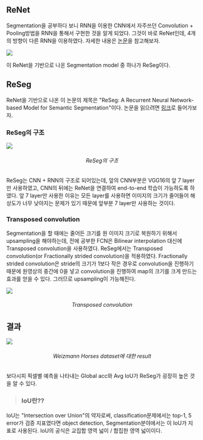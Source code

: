 ## ReNet

Segmentation을 공부하다 보니 RNN을 이용한 CNN에서 자주쓰던 Convolution + Pooling방법을 RNN을 통해서 구현한 것을 알게 되었다. 그것이 바로 ReNet인데, 4개의 방향이 다른 RNN을 이용하였다. 자세한 내용은 [논문](https://arxiv.org/pdf/1505.00393.pdf)을 참고해보자.

![](https://images.velog.io/images/sanha9999/post/96d52f17-708e-4237-9f1f-9c26216d49d5/image.png)

이 ReNet을 기반으로 나온 Segmentation model 중 하나가 ReSeg이다.

## ReSeg

ReNet을 기반으로 나온 이 논문의 제목은 "ReSeg: A Recurrent Neural Network-based Model for Semantic Segmentation"이다. 논문을 읽으려면 [링크](https://arxiv.org/pdf/1511.07053.pdf)로 들어가보자.

### ReSeg의 구조

![](https://images.velog.io/images/sanha9999/post/94aff15d-c48d-43d6-8b53-14eeb2495b7d/image.png)<center><h6>ReSeg의 구조</h6></center>

ReSeg는 CNN + RNN의 구조로 되어있는데, 앞의 CNN부분은 VGG16의 앞 7 layer만 사용하였고, CNN의 뒤에는 ReNet을 연결하여 end-to-end 학습이 가능하도록 하였다. 앞 7 layer만 사용한 이유는 모든 layer를 사용하면 이미지의 크기가 줄어들어 해상도가 너무 낮아지는 문제가 있기 때문에 앞부분 7 layer만 사용하는 것이다.

### Transposed convolution

Segmentation을 할 때에는 줄어든 크기를 원 이미지 크기로 복원하기 위해서 upsampling을 해야하는데, 전에 공부한 FCN은 Bilinear interpolation 대신에 Transposed convolution을 사용하였다. ReSeg에서는 Transposed convolution(or Fractionally strided convolution)을 적용하였다. Fractionally strided convolution은 stride의 크기가 1보다 작은 경우로 convolution을 진행하기 때문에 원영상의 중간에 0을 넣고 convolution을 진행하여 map의 크기를 크게 만드는 효과를 얻을 수 있다. 그러므로 upsampling이 가능해진다.

![](https://images.velog.io/images/sanha9999/post/4eb83b2e-fe58-4017-98d2-af94bbb3d55d/image.png)<center><h6>Transposed convolution</h6></center>

## 결과

![](https://images.velog.io/images/sanha9999/post/bcc42534-b370-4b76-8ab1-22afca0e6c94/image.png)<center><h6>Weizmann Horses dataset에 대한 result</h6>
</center>

보다시피 픽셀별 예측을 나타내는 Global acc와 Avg IoU가 ReSeg가 굉장히 높은 것을 알 수 있다.

>### IoU란??
IoU는 "Intersection over Union"의 약자로써, classification문제에서는 top-1, 5 error가 검증 지표였다면 object detection, Segmentation분야에서는 이 IoU가 지표로 사용된다. IoU의 공식은 교집합 영역 넓이 / 합집한 영역 넓이이다. 